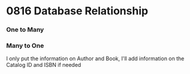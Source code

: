 # 0816 Database Relationship

### One to Many

### Many to One
I only put the information on Author and Book, I'll add information on the Catalog ID and ISBN if needed
